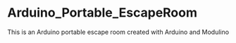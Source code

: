 # Arduino_Portable_EscapeRoom
This is an Arduino portable escape room created with Arduino and Modulino
